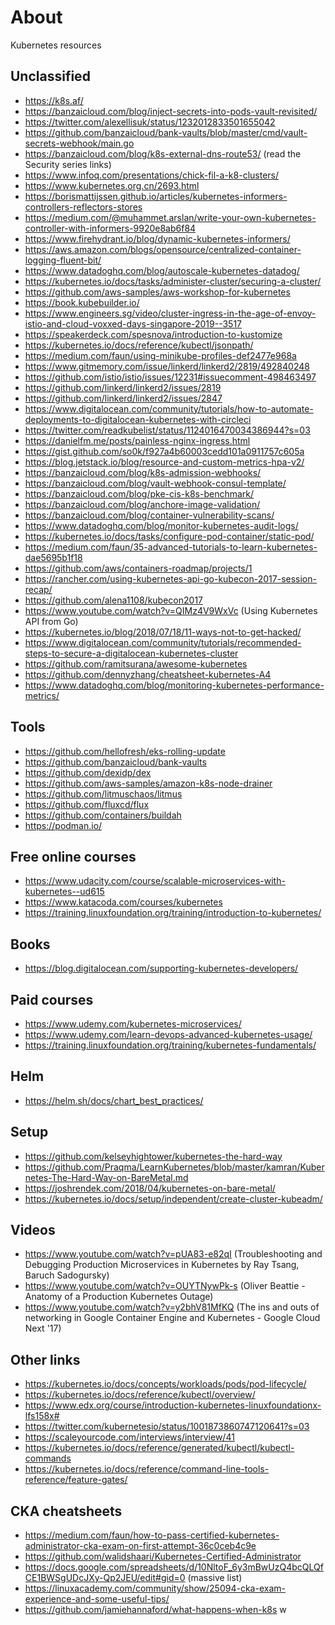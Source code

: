 # About

Kubernetes resources

## Unclassified

- https://k8s.af/
- https://banzaicloud.com/blog/inject-secrets-into-pods-vault-revisited/
- https://twitter.com/alexellisuk/status/1232012833501655042
- https://github.com/banzaicloud/bank-vaults/blob/master/cmd/vault-secrets-webhook/main.go
- https://banzaicloud.com/blog/k8s-external-dns-route53/ (read the Security series links)
- https://www.infoq.com/presentations/chick-fil-a-k8-clusters/
- https://www.kubernetes.org.cn/2693.html
- https://borismattijssen.github.io/articles/kubernetes-informers-controllers-reflectors-stores
- https://medium.com/@muhammet.arslan/write-your-own-kubernetes-controller-with-informers-9920e8ab6f84
- https://www.firehydrant.io/blog/dynamic-kubernetes-informers/
- https://aws.amazon.com/blogs/opensource/centralized-container-logging-fluent-bit/
- https://www.datadoghq.com/blog/autoscale-kubernetes-datadog/
- https://kubernetes.io/docs/tasks/administer-cluster/securing-a-cluster/
- https://github.com/aws-samples/aws-workshop-for-kubernetes
- https://book.kubebuilder.io/
- https://www.engineers.sg/video/cluster-ingress-in-the-age-of-envoy-istio-and-cloud-voxxed-days-singapore-2019--3517
- https://speakerdeck.com/spesnova/introduction-to-kustomize
- https://kubernetes.io/docs/reference/kubectl/jsonpath/
- https://medium.com/faun/using-minikube-profiles-def2477e968a
- https://www.gitmemory.com/issue/linkerd/linkerd2/2819/492840248
- https://github.com/istio/istio/issues/12231#issuecomment-498463497
- https://github.com/linkerd/linkerd2/issues/2819
- https://github.com/linkerd/linkerd2/issues/2847
- https://www.digitalocean.com/community/tutorials/how-to-automate-deployments-to-digitalocean-kubernetes-with-circleci
- https://twitter.com/readkubelist/status/1124016470034386944?s=03
- https://danielfm.me/posts/painless-nginx-ingress.html
- https://gist.github.com/so0k/f927a4b60003cedd101a0911757c605a
- https://blog.jetstack.io/blog/resource-and-custom-metrics-hpa-v2/
- https://banzaicloud.com/blog/k8s-admission-webhooks/
- https://banzaicloud.com/blog/vault-webhook-consul-template/
- https://banzaicloud.com/blog/pke-cis-k8s-benchmark/
- https://banzaicloud.com/blog/anchore-image-validation/
- https://banzaicloud.com/blog/container-vulnerability-scans/
- https://www.datadoghq.com/blog/monitor-kubernetes-audit-logs/
- https://kubernetes.io/docs/tasks/configure-pod-container/static-pod/
- https://medium.com/faun/35-advanced-tutorials-to-learn-kubernetes-dae5695b1f18
- https://github.com/aws/containers-roadmap/projects/1
- https://rancher.com/using-kubernetes-api-go-kubecon-2017-session-recap/
- https://github.com/alena1108/kubecon2017
- https://www.youtube.com/watch?v=QIMz4V9WxVc (Using Kubernetes API from Go)
- https://kubernetes.io/blog/2018/07/18/11-ways-not-to-get-hacked/
- https://www.digitalocean.com/community/tutorials/recommended-steps-to-secure-a-digitalocean-kubernetes-cluster
- https://github.com/ramitsurana/awesome-kubernetes
- https://github.com/dennyzhang/cheatsheet-kubernetes-A4
- https://www.datadoghq.com/blog/monitoring-kubernetes-performance-metrics/


## Tools

- https://github.com/hellofresh/eks-rolling-update
- https://github.com/banzaicloud/bank-vaults
- https://github.com/dexidp/dex
- https://github.com/aws-samples/amazon-k8s-node-drainer
- https://github.com/litmuschaos/litmus
- https://github.com/fluxcd/flux
- https://github.com/containers/buildah
- https://podman.io/


## Free online courses

- https://www.udacity.com/course/scalable-microservices-with-kubernetes--ud615
- https://www.katacoda.com/courses/kubernetes
- https://training.linuxfoundation.org/training/introduction-to-kubernetes/


## Books

- https://blog.digitalocean.com/supporting-kubernetes-developers/


## Paid courses

- https://www.udemy.com/kubernetes-microservices/
- https://www.udemy.com/learn-devops-advanced-kubernetes-usage/
- https://training.linuxfoundation.org/training/kubernetes-fundamentals/


## Helm

- https://helm.sh/docs/chart_best_practices/


## Setup

- https://github.com/kelseyhightower/kubernetes-the-hard-way
- https://github.com/Praqma/LearnKubernetes/blob/master/kamran/Kubernetes-The-Hard-Way-on-BareMetal.md
- https://joshrendek.com/2018/04/kubernetes-on-bare-metal/
- https://kubernetes.io/docs/setup/independent/create-cluster-kubeadm/


## Videos

- https://www.youtube.com/watch?v=pUA83-e82qI (Troubleshooting and Debugging Production Microservices in Kubernetes by Ray Tsang, Baruch Sadogursky)
- https://www.youtube.com/watch?v=OUYTNywPk-s (Oliver Beattie - Anatomy of a Production Kubernetes Outage)
- https://www.youtube.com/watch?v=y2bhV81MfKQ (The ins and outs of networking in Google Container Engine and Kubernetes - Google Cloud Next '17)


## Other links

- https://kubernetes.io/docs/concepts/workloads/pods/pod-lifecycle/
- https://kubernetes.io/docs/reference/kubectl/overview/
- https://www.edx.org/course/introduction-kubernetes-linuxfoundationx-lfs158x#
- https://twitter.com/kubernetesio/status/1001873860747120641?s=03
- https://scaleyourcode.com/interviews/interview/41
- https://kubernetes.io/docs/reference/generated/kubectl/kubectl-commands
- https://kubernetes.io/docs/reference/command-line-tools-reference/feature-gates/


## CKA cheatsheets

- https://medium.com/faun/how-to-pass-certified-kubernetes-administrator-cka-exam-on-first-attempt-36c0ceb4c9e
- https://github.com/walidshaari/Kubernetes-Certified-Administrator
- https://docs.google.com/spreadsheets/d/10NltoF_6y3mBwUzQ4bcQLQfCE1BWSgUDcJXy-Qp2JEU/edit#gid=0 (massive list)
- https://linuxacademy.com/community/show/25094-cka-exam-experience-and-some-useful-tips/
- https://github.com/jamiehannaford/what-happens-when-k8s
w
